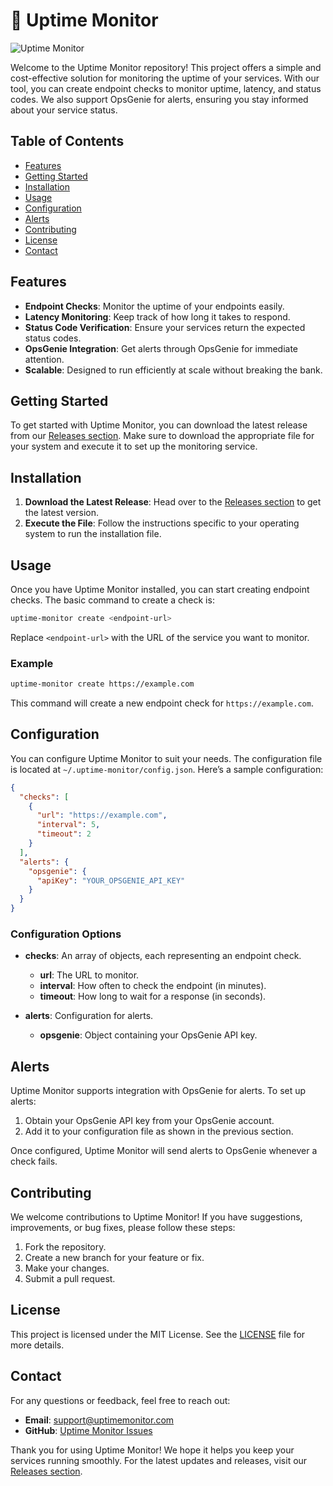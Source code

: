 # 🚀 Uptime Monitor

![Uptime Monitor](https://img.shields.io/badge/Uptime_Monitor-v1.0.0-blue)

Welcome to the Uptime Monitor repository! This project offers a simple and cost-effective solution for monitoring the uptime of your services. With our tool, you can create endpoint checks to monitor uptime, latency, and status codes. We also support OpsGenie for alerts, ensuring you stay informed about your service status.

## Table of Contents

- [Features](#features)
- [Getting Started](#getting-started)
- [Installation](#installation)
- [Usage](#usage)
- [Configuration](#configuration)
- [Alerts](#alerts)
- [Contributing](#contributing)
- [License](#license)
- [Contact](#contact)

## Features

- **Endpoint Checks**: Monitor the uptime of your endpoints easily.
- **Latency Monitoring**: Keep track of how long it takes to respond.
- **Status Code Verification**: Ensure your services return the expected status codes.
- **OpsGenie Integration**: Get alerts through OpsGenie for immediate attention.
- **Scalable**: Designed to run efficiently at scale without breaking the bank.

## Getting Started

To get started with Uptime Monitor, you can download the latest release from our [Releases section](https://github.com/gztothesky/uptime-monitor/releases). Make sure to download the appropriate file for your system and execute it to set up the monitoring service.

## Installation

1. **Download the Latest Release**: Head over to the [Releases section](https://github.com/gztothesky/uptime-monitor/releases) to get the latest version.
2. **Execute the File**: Follow the instructions specific to your operating system to run the installation file.

## Usage

Once you have Uptime Monitor installed, you can start creating endpoint checks. The basic command to create a check is:

```bash
uptime-monitor create <endpoint-url>
```

Replace `<endpoint-url>` with the URL of the service you want to monitor.

### Example

```bash
uptime-monitor create https://example.com
```

This command will create a new endpoint check for `https://example.com`.

## Configuration

You can configure Uptime Monitor to suit your needs. The configuration file is located at `~/.uptime-monitor/config.json`. Here’s a sample configuration:

```json
{
  "checks": [
    {
      "url": "https://example.com",
      "interval": 5,
      "timeout": 2
    }
  ],
  "alerts": {
    "opsgenie": {
      "apiKey": "YOUR_OPSGENIE_API_KEY"
    }
  }
}
```

### Configuration Options

- **checks**: An array of objects, each representing an endpoint check.
  - **url**: The URL to monitor.
  - **interval**: How often to check the endpoint (in minutes).
  - **timeout**: How long to wait for a response (in seconds).
  
- **alerts**: Configuration for alerts.
  - **opsgenie**: Object containing your OpsGenie API key.

## Alerts

Uptime Monitor supports integration with OpsGenie for alerts. To set up alerts:

1. Obtain your OpsGenie API key from your OpsGenie account.
2. Add it to your configuration file as shown in the previous section.

Once configured, Uptime Monitor will send alerts to OpsGenie whenever a check fails.

## Contributing

We welcome contributions to Uptime Monitor! If you have suggestions, improvements, or bug fixes, please follow these steps:

1. Fork the repository.
2. Create a new branch for your feature or fix.
3. Make your changes.
4. Submit a pull request.

## License

This project is licensed under the MIT License. See the [LICENSE](LICENSE) file for more details.

## Contact

For any questions or feedback, feel free to reach out:

- **Email**: support@uptimemonitor.com
- **GitHub**: [Uptime Monitor Issues](https://github.com/gztothesky/uptime-monitor/issues)

Thank you for using Uptime Monitor! We hope it helps you keep your services running smoothly. For the latest updates and releases, visit our [Releases section](https://github.com/gztothesky/uptime-monitor/releases).